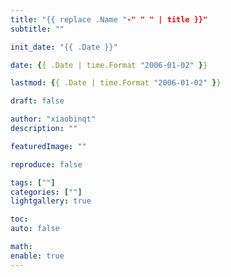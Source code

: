 ```yaml
---
title: "{{ replace .Name "-" " " | title }}"
subtitle: ""

init_date: "{{ .Date }}"

date: {{ .Date | time.Format "2006-01-02" }}

lastmod: {{ .Date | time.Format "2006-01-02" }}

draft: false

author: "xiaobinqt"
description: ""

featuredImage: ""

reproduce: false

tags: [""]
categories: [""]
lightgallery: true

toc:
auto: false

math:
enable: true
---
```


